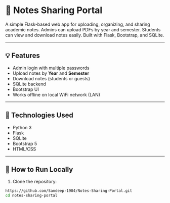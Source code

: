 # 📝 Notes Sharing Portal 
A simple Flask-based web app for uploading, organizing, and sharing academic notes. Admins can upload PDFs by year and semester. Students can view and download notes easily. Built with Flask, Bootstrap, and SQLite.

---

## 💡 Features

- Admin login with multiple passwords
- Upload notes by **Year** and **Semester**
- Download notes (students or guests)
- SQLite backend
- Bootstrap UI
- Works offline on local WiFi network (LAN)

---

## 🔧 Technologies Used

- Python 3
- Flask
- SQLite
- Bootstrap 5
- HTML/CSS

---

## 🚀 How to Run Locally

1. Clone the repository:
```bash
https://github.com/Sandeep-1904/Notes-Sharing-Portal.git
cd notes-sharing-portal
